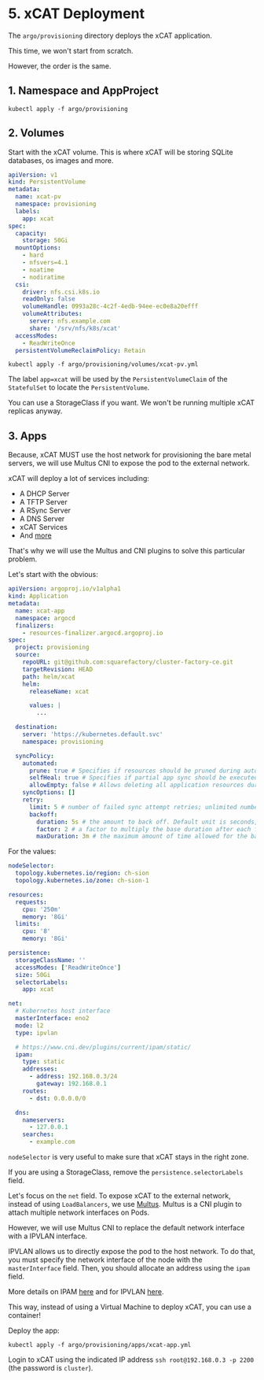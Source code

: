 # 5. xCAT Deployment

The `argo/provisioning` directory deploys the xCAT application.

This time, we won't start from scratch.

However, the order is the same.

## 1. Namespace and AppProject

```shell title="user@local:/cluster-factory-ce"
kubectl apply -f argo/provisioning
```

## 2. Volumes

Start with the xCAT volume. This is where xCAT will be storing SQLite databases, os images and more.

```yaml title="argo/provisioning/volumes/xcat-pv.yml"
apiVersion: v1
kind: PersistentVolume
metadata:
  name: xcat-pv
  namespace: provisioning
  labels:
    app: xcat
spec:
  capacity:
    storage: 50Gi
  mountOptions:
    - hard
    - nfsvers=4.1
    - noatime
    - nodiratime
  csi:
    driver: nfs.csi.k8s.io
    readOnly: false
    volumeHandle: 0993a28c-4c2f-4edb-94ee-ec0e8a20efff
    volumeAttributes:
      server: nfs.example.com
      share: '/srv/nfs/k8s/xcat'
  accessModes:
    - ReadWriteOnce
  persistentVolumeReclaimPolicy: Retain
```

```shell title="user@local:/cluster-factory-ce"
kubectl apply -f argo/provisioning/volumes/xcat-pv.yml
```

The label `app=xcat` will be used by the `PersistentVolumeClaim` of the `StatefulSet` to locate the `PersistentVolume`.

You can use a StorageClass if you want. We won't be running multiple xCAT replicas anyway.

## 3. Apps

Because, xCAT MUST use the host network for provisioning the bare metal servers, we will use Multus CNI to expose the pod to the external network.

xCAT will deploy a lot of services including:

- A DHCP Server
- A TFTP Server
- A RSync Server
- A DNS Server
- xCAT Services
- And [more](https://xcat-docs.readthedocs.io/en/stable/advanced/ports/xcat_ports.html)

That's why we will use the Multus and CNI plugins to solve this particular problem.

Let's start with the obvious:

```yaml title="argo/provisioning/apps/xcat-app.yml"
apiVersion: argoproj.io/v1alpha1
kind: Application
metadata:
  name: xcat-app
  namespace: argocd
  finalizers:
    - resources-finalizer.argocd.argoproj.io
spec:
  project: provisioning
  source:
    repoURL: git@github.com:squarefactory/cluster-factory-ce.git
    targetRevision: HEAD
    path: helm/xcat
    helm:
      releaseName: xcat

      values: |
        ...

  destination:
    server: 'https://kubernetes.default.svc'
    namespace: provisioning

  syncPolicy:
    automated:
      prune: true # Specifies if resources should be pruned during auto-syncing ( false by default ).
      selfHeal: true # Specifies if partial app sync should be executed when resources are changed only in target Kubernetes cluster and no git change detected ( false by default ).
      allowEmpty: false # Allows deleting all application resources during automatic syncing ( false by default ).
    syncOptions: []
    retry:
      limit: 5 # number of failed sync attempt retries; unlimited number of attempts if less than 0
      backoff:
        duration: 5s # the amount to back off. Default unit is seconds, but could also be a duration (e.g. "2m", "1h")
        factor: 2 # a factor to multiply the base duration after each failed retry
        maxDuration: 3m # the maximum amount of time allowed for the backoff strategy
```

For the values:

```yaml title="values-custom.yaml"
nodeSelector:
  topology.kubernetes.io/region: ch-sion
  topology.kubernetes.io/zone: ch-sion-1

resources:
  requests:
    cpu: '250m'
    memory: '8Gi'
  limits:
    cpu: '8'
    memory: '8Gi'

persistence:
  storageClassName: ''
  accessModes: ['ReadWriteOnce']
  size: 50Gi
  selectorLabels:
    app: xcat

net:
  # Kubernetes host interface
  masterInterface: eno2
  mode: l2
  type: ipvlan

  # https://www.cni.dev/plugins/current/ipam/static/
  ipam:
    type: static
    addresses:
      - address: 192.168.0.3/24
        gateway: 192.168.0.1
    routes:
      - dst: 0.0.0.0/0

  dns:
    nameservers:
      - 127.0.0.1
    searches:
      - example.com
```

`nodeSelector` is very useful to make sure that xCAT stays in the right zone.

If you are using a StorageClass, remove the `persistence.selectorLabels` field.

Let's focus on the `net` field. To expose xCAT to the external network, instead of using `LoadBalancers`, we use [Multus](https://github.com/k8snetworkplumbingwg/multus-cni). Multus is a CNI plugin to attach multiple network interfaces on Pods.

However, we will use Multus CNI to replace the default network interface with a IPVLAN interface.

IPVLAN allows us to directly expose the pod to the host network. To do that, you must specify the network interface of the node with the `masterInterface` field. Then, you should allocate an address using the `ipam` field.

More details on IPAM [here](https://www.cni.dev/plugins/current/ipam/static/) and for IPVLAN [here](https://www.cni.dev/plugins/current/main/ipvlan/).

This way, instead of using a Virtual Machine to deploy xCAT, you can use a container!

Deploy the app:

```shell title="user@local:/cluster-factory-ce"
kubectl apply -f argo/provisioning/apps/xcat-app.yml
```

Login to xCAT using the indicated IP address `ssh root@192.168.0.3 -p 2200` (the password is `cluster`).
